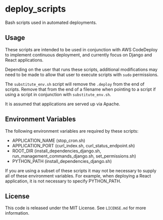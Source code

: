 # deploy_scripts
Bash scripts used in automated deployments.

## Usage
These scripts are intended to be used in conjunction with AWS CodeDeploy to
implement continuous deployment, and currently focus on Django and React applications.

Depending on the user that runs these scripts, additional modifications may need
to be made to allow that user to execute scripts with `sudo` permissions.

The `substitute_env.sh` script will remove the `.deploy` from the end of scripts. Remove
that from the end of a filename when pointing to a script if using a script in
conjunction with `substitute_env.sh`.

It is assumed that applications are served up via Apache.

## Environment Variables
The following environment variables are required by these scripts:
- APPLICATION_NAME (stop_cron.sh)
- APPLICATION_PORT (curl_index.sh, curl_status_endpoint.sh)
- ROOT_DIR (install_dependencies_django.sh, run_management_commands_django.sh, set_permissions.sh)
- PYTHON_PATH (install_dependencies_django.sh)

If you are using a subset of these scripts it may not be necessary to supply
all of these environment variables. For example, when deploying a React application,
it is not necessary to specify PYTHON_PATH.

## License
This code is released under the MIT License. See `LICENSE.md` for more information.
